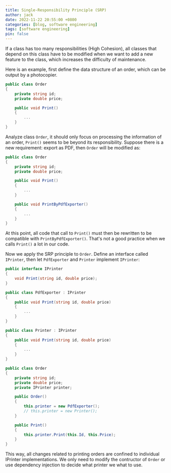 ```yaml
---
title: Single-Responsibility Principle (SRP)
author: jack
date: 2022-11-22 20:55:00 +0800
categories: [blog, software engineering]
tags: [software engineering]
pin: false
---
```


If a class has too many responsibilities (High Cohesion), all classes that depend on this class have to be modified when we want to add a new feature to the class, which increases the difficulty of maintenance.

Here is an example, first define the data structure of an order, which can be output by a photocopier.

```csharp
public class Order
{
    private string id;
    private double price;

    public void Print()
    {
        ...
    }
}
```

Analyze class `Order`, it should only focus on processing the information of an order, `Print()` seems to be beyond its responsibility. Suppose there is a new requirement: export as PDF, then `Order` will be modified as:

```csharp
public class Order
{
    private string id;
    private double price;

    public void Print()
    {
        ...
    }

    public void PrintByPdfExporter()
    {
        ...
    }
}
```

At this point, all code that call to `Print()` must then be rewritten to be compatible with `PrintByPdfExporter()`. That's not a good practice when we calls `Print()` a lot in our code.

Now we apply the SRP principle to `Order`. Define an interface called `IPrinter`, then let `PdfExporter` and `Printer` implement `IPrinter`:

```csharp
public interface IPrinter
{
    void Print(string id, double price);
}

public class PdfExporter : IPrinter
{
    public void Print(string id, double price)
    {
        ...
    }
}

public class Printer : IPrinter
{
    public void Print(string id, double price)
    {
        ...
    }
}

public class Order
{
    private string id;
    private double price;
    private IPrinter printer;

    public Order()
    {
        this.printer = new PdfExporter();
        // this.printer = new Printer();
    }

    public Print()
    {
        this.printer.Print(this.Id, this.Price);
    }
}
```

This way, all changes related to printing orders are confined to individual IPrinter implementations. We only need to modify the contructor of `Order` or use dependency injection to decide what printer we what to use.
